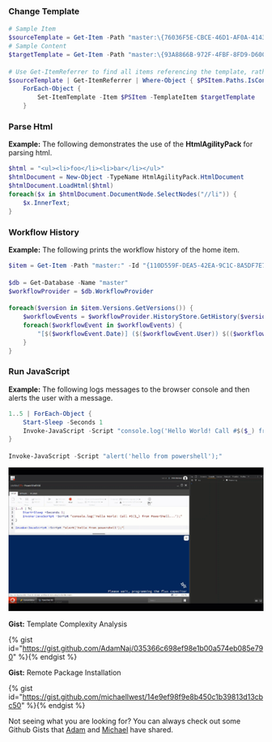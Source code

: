 ### Change Template

```powershell
# Sample Item
$sourceTemplate = Get-Item -Path "master:\{76036F5E-CBCE-46D1-AF0A-4143F9B557AA}"
# Sample Content
$targetTemplate = Get-Item -Path "master:\{93A8866B-972F-4FBF-8FD9-D6004B18C0AF}"

# Use Get-ItemReferrer to find all items referencing the template, rather than scanning the content tree.
$sourceTemplate | Get-ItemReferrer | Where-Object { $PSItem.Paths.IsContentItem } |
    ForEach-Object {
        Set-ItemTemplate -Item $PSItem -TemplateItem $targetTemplate
    }
```

### Parse Html

**Example:** The following demonstrates the use of the **HtmlAgilityPack** for parsing html.

```powershell
$html = "<ul><li>foo</li><li>bar</li></ul>"
$htmlDocument = New-Object -TypeName HtmlAgilityPack.HtmlDocument
$htmlDocument.LoadHtml($html)
foreach($x in $htmlDocument.DocumentNode.SelectNodes("//li")) {
    $x.InnerText;
}
```

### Workflow History
**Example:** The following prints the workflow history of the home item.

```powershell
$item = Get-Item -Path "master:" -Id "{110D559F-DEA5-42EA-9C1C-8A5DF7E70EF9}"

$db = Get-Database -Name "master"
$workflowProvider = $db.WorkflowProvider

foreach($version in $item.Versions.GetVersions()) {
    $workflowEvents = $workflowProvider.HistoryStore.GetHistory($version)
    foreach($workflowEvent in $workflowEvents) {
        "[$($workflowEvent.Date)] ($($workflowEvent.User)) $(($workflowEvent.Text -replace '(\r|\n)',''))"
    }
}
```

### Run JavaScript

**Example:** The following logs messages to the browser console and then alerts the user with a message.

```powershell
1..5 | ForEach-Object { 
    Start-Sleep -Seconds 1
    Invoke-JavaScript -Script "console.log('Hello World! Call #$($_) from PowerShell...');" 
}

Invoke-JavaScript -Script "alert('hello from powershell');"
```
![Invoke JavaScript](images/screenshots/code-snippets/interact-with-browser-using-js.gif)

**Gist:** Template Complexity Analysis

{% gist id="https://gist.github.com/AdamNaj/035366c698ef98e1b00a574eb085e790" %}{% endgist %}

**Gist:** Remote Package Installation

{% gist id="https://gist.github.com/michaellwest/14e9ef98f9e8b450c1b39813d13cbc50" %}{% endgist %}

Not seeing what you are looking for? You can always check out some Github Gists that [Adam][1] and [Michael][2] have shared.

[1]: https://gist.github.com/adamnaj
[2]: https://gist.github.com/michaellwest
